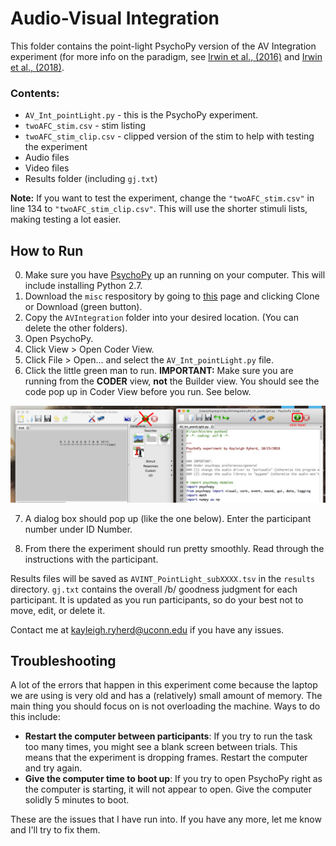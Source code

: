 # Audio-Visual Integration

This folder contains the point-light PsychoPy version of the AV Integration experiment (for more info on the paradigm, see [Irwin et al., (2016)](https://asa.scitation.org/doi/abs/10.1121/1.4971110) and [Irwin et al., (2018)](http://booksandjournals.brillonline.com/content/journals/10.1163/22134808-00002580).

### Contents:
* `AV_Int_pointLight.py` - this is the PsychoPy experiment.
* `twoAFC_stim.csv` - stim listing
* `twoAFC_stim_clip.csv` - clipped version of the stim to help with testing the experiment
* Audio files
* Video files
* Results folder (including `gj.txt`)

**Note:** If you want to test the experiment, change the `"twoAFC_stim.csv"` in line 134 to `"twoAFC_stim_clip.csv"`. This will use the shorter stimuli lists, making testing a lot easier.

## How to Run

0. Make sure you have [PsychoPy](http://psychopy.org/installation.html) up an running on your computer. This will include installing Python 2.7.   
1. Download the `misc` respository by going to [this](https://github.com/kryherd/misc) page and clicking Clone or Download (green button).
2. Copy the `AVIntegration` folder into your desired location. (You can delete the other folders).
3. Open PsychoPy.
4. Click View > Open Coder View.
5. Click File > Open... and select the `AV_Int_pointLight.py` file.
6. Click the little green man to run. **IMPORTANT:** Make sure you are running from the **CODER** view, **not** the Builder view. You should see the code pop up in Coder View before you run. See below.

![Click on the coder view](./coder.png)

7. A dialog box should pop up (like the one below). Enter the participant number under ID Number. 

8. From there the experiment should run pretty smoothly. Read through the instructions with the participant.

Results files will be saved as `AVINT_PointLight_subXXXX.tsv` in the `results` directory. `gj.txt` contains the overall /b/ goodness judgment for each participant. It is updated as you run participants, so do your best not to move, edit, or delete it.

Contact me at [kayleigh.ryherd@uconn.edu](mailto:kayleigh.ryherd@uconn.edu) if you have any issues.

## Troubleshooting

A lot of the errors that happen in this experiment come because the laptop we are using is very old and has a (relatively) small amount of memory. The main thing you should focus on is not overloading the machine. Ways to do this include:

* **Restart the computer between participants**: If you try to run the task too many times, you might see a blank screen between trials. This means that the experiment is dropping frames. Restart the computer and try again.
* **Give the computer time to boot up**: If you try to open PsychoPy right as the computer is starting, it will not appear to open. Give the computer solidly 5 minutes to boot.

These are the issues that I have run into. If you have any more, let me know and I'll try to fix them.